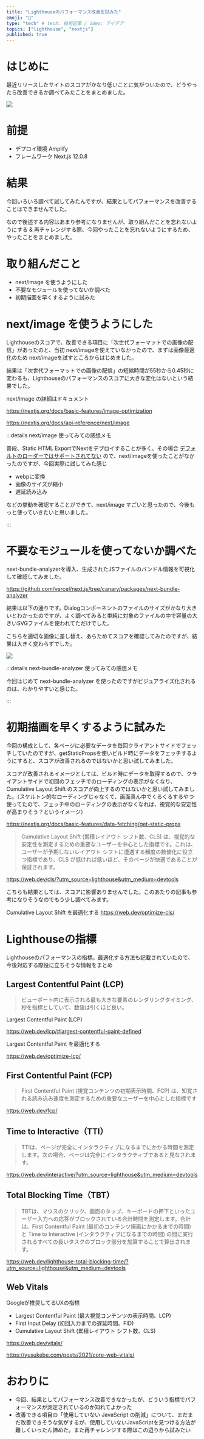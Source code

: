 ```yaml
---
title: "Lighthouseのパフォーマンス改善を試みた"
emoji: "🗿"
type: "tech" # tech: 技術記事 / idea: アイデア
topics: ["lighthouse", "nextjs"]
published: true
---
```


# はじめに

最近リリースしたサイトのスコアがかなり低いことに気がついたので、どうやったら改善できるか調べてみたことをまとめました。

![](https://storage.googleapis.com/zenn-user-upload/e185f05fdafd-20220208.png)

# 前提

- デプロイ環境 Amplify
- フレームワーク Next.js 12.0.8
# 結果

今回いろいろ調べて試してみたんですが、結果としてパフォーマンスを改善することはできませんでした。

なので後述する内容はあまり参考になりませんが、取り組んだことを忘れないようにする & 再チャレンジする際、今回やったことを忘れないようにするため、やったことをまとめました。

# 取り組んだこと

- next/image を使うようにした
- 不要なモジュールを使ってないか調べた
- 初期描画を早くするように試みた

# next/image を使うようにした

Lighthouseのスコアで、改善できる項目に「次世代フォーマットでの画像の配信」があったのと、当初 next/imageを使えていなかったので、まずは画像最適化のため next/imageを試すところからはじめました。

結果は「次世代フォーマットでの画像の配信」の短縮時間が55秒から0.45秒に変わるも、Lighthouseのパフォーマンスのスコアに大きな変化はないという結果でした。


next/image の詳細はドキュメント

https://nextjs.org/docs/basic-features/image-optimization

https://nextjs.org/docs/api-reference/next/image

:::details next/image 使ってみての感想メモ

普段、Static HTML ExportでNextをデプロイすることが多く、その場合 [デフォルトのローダーではサポートされてない](https://nextjs.org/docs/advanced-features/static-html-export#unsupported-features) ので、next/imageを使ったことがなかったのですが、今回実際に試してみた感じ

- webpに変換
- 画像のサイズが縮小
- 遅延読み込み

などの挙動を確認することができて、next/image すごいと思ったので、今後もっと使っていきたいと思いました。

:::
# 不要なモジュールを使ってないか調べた

next-bundle-analyzerを導入、生成されたJSファイルのバンドル情報を可視化して確認してみました。

https://github.com/vercel/next.js/tree/canary/packages/next-bundle-analyzer

結果は以下の通りです。Dialogコンポーネントのファイルのサイズがかなり大きいとわかったのですが、よく調べてみると単純に対象のファイルの中で容量の大きいSVGファイルを使われてただけでした。

こちらを適切な画像に差し替え、あらためてスコアを確認してみたのですが、結果は大きく変わらずでした。

![](https://storage.googleapis.com/zenn-user-upload/484a27b5c67c-20220208.png)

:::details next-bundle-analyzer 使ってみての感想メモ

今回はじめて next-bundle-analyzer を使ったのですがビジュアライズ化されるのは、わかりやすいと感じた。

:::

# 初期描画を早くするように試みた

今回の構成として、各ページに必要なデータを毎回クライアントサイドでフェッチしていたのですが、getStaticPropsを使いビルド時にデータをフェッチするようにすると、スコアが改善されるのではないかと思い試してみました。

スコアが改善されるイメージとしては、ビルド時にデータを取得するので、クライアントサイドで初回のフェッチでのローディングの表示がなくなり、Cumulative Layout Shift のスコアが向上するのではないかと思い試してみました。（スケルトン的なローディングじゃなくて、画面真ん中でくるくるするやつ使ってたので、フェッチ中のローディングの表示がなくなれば、視覚的な安定性が高まりそう？というイメージ）

https://nextjs.org/docs/basic-features/data-fetching/get-static-props

> Cumulative Layout Shift (累積レイアウト シフト数、CLS) は、視覚的な安定性を測定するための重要なユーザーを中心とした指標です。これは、ユーザーが予期しないレイアウト シフトに遭遇する頻度の数値化に役立つ指標であり、CLS が低ければ低いほど、そのページが快適であることが保証されます。

https://web.dev/cls/?utm_source=lighthouse&utm_medium=devtools

こちらも結果としては、スコアに影響ありませんでした。このあたりの記事も参考になりそうなのでもう少し調べてみます。

Cumulative Layout Shift を最適化する
https://web.dev/optimize-cls/


# Lighthouseの指標

Lighthouseのパフォーマンスの指標。最適化する方法も記載されていたので、今後対応する際役に立ちそうな情報をまとめ

## Largest Contentful Paint (LCP)

> ビューポート内に表示される最も大きな要素のレンダリングタイミング、秒を指標としていて、数値は引くほど良い。

Largest Contentful Paint (LCP)


https://web.dev/lcp/#largest-contentful-paint-defined

Largest Contentful Paint を最適化する

https://web.dev/optimize-lcp/



## First Contentful Paint (FCP)

> First Contentful Paint (視覚コンテンツの初期表示時間、FCP) は、知覚される読み込み速度を測定するための重要なユーザーを中心とした指標です

https://web.dev/fcp/

## Time to Interactive（TTI）

> TTIは、ページが完全にインタラクティブになるまでにかかる時間を測定します。次の場合、ページは完全にインタラクティブであると見なされます。

https://web.dev/interactive/?utm_source=lighthouse&utm_medium=devtools

## Total Blocking Time（TBT）

> TBTは、マウスのクリック、画面のタップ、キーボードの押下といったユーザー入力への応答がブロックされている合計時間を測定します。合計は、First Contentful Paint (最初のコンテンツ描画にかかるまでの時間) と Time to Interactive (インタラクティブになるまでの時間) の間に実行されるすべての長いタスクのブロック部分を加算することで算出されます。

https://web.dev/lighthouse-total-blocking-time/?utm_source=lighthouse&utm_medium=devtools


## Web Vitals

Googleが推奨してるUXの指標

- Largest Contentful Paint (最大視覚コンテンツの表示時間、LCP)
- First Input Delay (初回入力までの遅延時間、FID)
- Cumulative Layout Shift (累積レイアウト シフト数、CLS)

https://web.dev/vitals/

https://yusukebe.com/posts/2021/core-web-vitals/


# おわりに

- 今回、結果としてパフォーマンス改善できなかったが、どういう指標でパフォーマンスが測定されているのか知れてよかった
- 改善できる項目の「使用していない JavaScript の削減」について、まだまだ改善できそうな気がするが、使用していないJavaScriptを見つける方法が難しくいったん諦めた。また再チャレンジする際はこの辺りから試みたい

